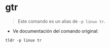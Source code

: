 # gtr

> Este comando es un alias de `-p linux tr`.

- Ve documentación del comando original:

`tldr -p linux tr`
